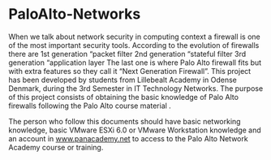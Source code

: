 # PaloAlto-Networks

When we talk about network security in computing context a firewall is one of the most important security tools. 
According to the evolution of firewalls there are 
1st generation “packet filter
2nd generation “stateful filter
3rd generation “application layer
The last one is where Palo Alto firewall fits but with extra features so they call it “Next Generation Firewall”.
This project has been developed by students from Lillebealt Academy in Odense Denmark, during the 3rd Semester in IT Technology Networks. 
The purpose of this project consists of obtaining the basic knowledge of Palo Alto firewalls following the Palo Alto course material .

The person who follow this documents should have basic networking knowledge, basic VMware ESXi 6.0 or VMware Workstation knowledge and an account in www.panacademy.net to access to the Palo Alto Network Academy course or training.